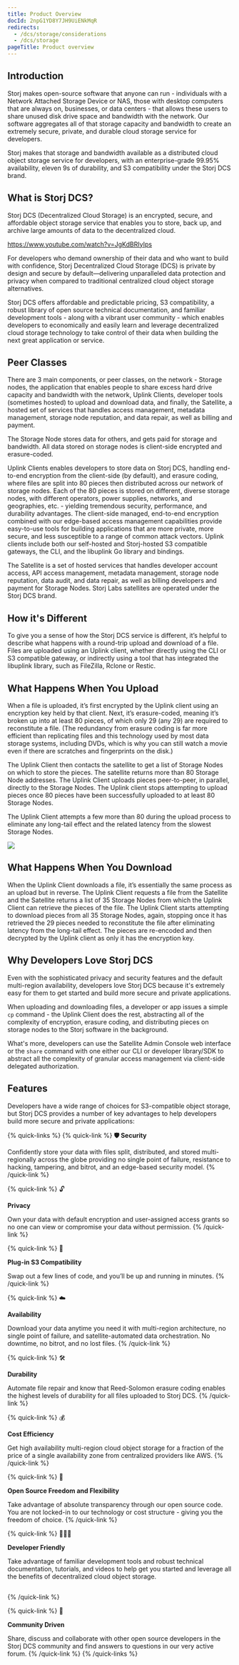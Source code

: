 ```yaml
---
title: Product Overview
docId: 2npG1YD8Y7JH9UiENkMqR
redirects:
  - /dcs/storage/considerations
  - /dcs/storage
pageTitle: Product overview
---
```


## Introduction

Storj makes open-source software that anyone can run - individuals with a Network Attached Storage Device or NAS, those with desktop computers that are always on, businesses, or data centers - that allows these users to share unused disk drive space and bandwidth with the network. Our software aggregates all of that storage capacity and bandwidth to create an extremely secure, private, and durable cloud storage service for developers.&#x20;

Storj makes that storage and bandwidth available as a distributed cloud object storage service for developers, with an enterprise-grade 99.95% availability, eleven 9s of durability, and S3 compatibility under the Storj DCS brand.&#x20;

## What is Storj DCS?

Storj DCS (Decentralized Cloud Storage) is an encrypted, secure, and affordable object storage service that enables you to store, back up, and archive large amounts of data to the decentralized cloud.

<https://www.youtube.com/watch?v=JgKdBRIyIps>

For developers who demand ownership of their data and who want to build with confidence, Storj Decentralized Cloud Storage (DCS) is private by design and secure by default—delivering unparalleled data protection and privacy when compared to traditional centralized cloud object storage alternatives.

Storj DCS offers affordable and predictable pricing, S3 compatibility, a robust library of open source technical documentation, and familiar development tools - along with a vibrant user community - which enables developers to economically and easily learn and leverage decentralized cloud storage technology to take control of their data when building the next great application or service.

## Peer Classes

There are 3 main components, or peer classes, on the network - Storage nodes, the application that enables people to share excess hard drive capacity and bandwidth with the network, Uplink Clients, developer tools (sometimes hosted) to upload and download data, and finally, the Satellite, a hosted set of services that handles access management, metadata management, storage node reputation, and data repair, as well as billing and payment.&#x20;

The Storage Node stores data for others, and gets paid for storage and bandwidth. All data stored on storage nodes is client-side encrypted and erasure-coded.&#x20;

Uplink Clients enables developers to store data on Storj DCS, handling end-to-end encryption from the client-side (by default), and erasure coding, where files are split into 80 pieces then distributed across our network of storage nodes. Each of the 80 pieces is stored on different, diverse storage nodes, with different operators, power supplies, networks, and geographies, etc. - yielding tremendous security, performance, and durability advantages. The client-side managed, end-to-end encryption combined with our edge-based access management capabilities provide easy-to-use tools for building applications that are more private, more secure, and less susceptible to a range of common attack vectors. Uplink clients include both our self-hosted and Storj-hosted S3 compatible gateways, the CLI, and the libuplink Go library and bindings.&#x20;

The Satellite is a set of hosted services that handles developer account access, API access management, metadata management, storage node reputation, data audit, and data repair, as well as billing developers and payment for Storage Nodes. Storj Labs satellites are operated under the Storj DCS brand.&#x20;

## How it's Different

To give you a sense of how the Storj DCS service is different, it’s helpful to describe what happens with a round-trip upload and download of a file. Files are uploaded using an Uplink client, whether directly using the CLI or S3 compatible gateway, or indirectly using a tool that has integrated the libuplink library, such as FileZilla, Rclone or Restic.&#x20;

## What Happens When You Upload

When a file is uploaded, it’s first encrypted by the Uplink client using an encryption key held by that client. Next, it’s erasure-coded, meaning it’s broken up into at least 80 pieces, of which only 29 (any 29) are required to reconstitute a file. (The redundancy from erasure coding is far more efficient than replicating files and this technology used by most data storage systems, including DVDs, which is why you can still watch a movie even if there are scratches and fingerprints on the disk.)&#x20;

The Uplink Client then contacts the satellite to get a list of Storage Nodes on which to store the pieces. The satellite returns more than 80 Storage Node addresses. The Uplink Client uploads pieces peer-to-peer, in parallel, directly to the Storage Nodes. The Uplink client stops attempting to upload pieces once 80 pieces have been successfully uploaded to at least 80 Storage Nodes.&#x20;

The Uplink Client attempts a few more than 80 during the upload process to eliminate any long-tail effect and the related latency from the slowest Storage Nodes.&#x20;

![](https://link.storjshare.io/raw/jua7rls6hkx5556qfcmhrqed2tfa/docs/images/hPX7iDvFPPpCmAm73d1MD_6037d462443538c5f8ca2bb36022e0693d144c0e7d9711a0audit-image-2.gif)

## What Happens When You Download

When the Uplink Client downloads a file, it’s essentially the same process as an upload but in reverse. The Uplink Client requests a file from the Satellite and the Satellite returns a list of 35 Storage Nodes from which the Uplink Client can retrieve the pieces of the file. The Uplink Client starts attempting to download pieces from all 35 Storage Nodes, again, stopping once it has retrieved the 29 pieces needed to reconstitute the file after eliminating latency from the long-tail effect. The pieces are re-encoded and then decrypted by the Uplink client as only it has the encryption key.&#x20;

## Why Developers Love Storj DCS

Even with the sophisticated privacy and security features and the default multi-region availability, developers love Storj DCS because it's extremely easy for them to get started and build more secure and private applications.&#x20;

When uploading and downloading files, a developer or app issues a simple `cp` command - the Uplink Client does the rest, abstracting all of the complexity of encryption, erasure coding, and distributing pieces on storage nodes to the Storj software in the background.&#x20;

What's more, developers can use the Satellite Admin Console web interface or the `share` command with one either our CLI or developer library/SDK to abstract all the complexity of granular access management via client-side delegated authorization.

## Features

Developers have a wide range of choices for S3-compatible object storage, but Storj DCS provides a number of key advantages to help developers build more secure and private applications:

{% quick-links %}
{% quick-link %}
**🛡&#x20;
Security**

Confidently store your data with files split, distributed, and stored multi-regionally across the globe providing no single point of failure, resistance to hacking, tampering, and bitrot, and an edge-based security model.
{% /quick-link %}

{% quick-link %}
🔓

**Privacy**

Own your data with default encryption and user-assigned access grants so no one can view or compromise your data without permission.
{% /quick-link %}

{% quick-link %}
🔌

**Plug-in S3 Compatibility**

Swap out a few lines of code, and you’ll be up and running in minutes.
{% /quick-link %}

{% quick-link %}
☁️

**Availability**

Download your data anytime you need it with multi-region architecture, no single point of failure, and satellite-automated data orchestration. No downtime, no bitrot, and no lost files.
{% /quick-link %}

{% quick-link %}
🛠

**Durability**

Automate file repair and know that Reed-Solomon erasure coding enables the highest levels of durability for all files uploaded to Storj DCS.
{% /quick-link %}

{% quick-link %}
💰

**Cost Efficiency**

Get high availability multi-region cloud object storage for a fraction of the price of a single availability zone from centralized providers like AWS.&#x20;
{% /quick-link %}

{% quick-link %}
📂

**Open Source Freedom and Flexibility**

Take advantage of absolute transparency through our open source code. You are not locked-in to our technology or cost structure - giving you the freedom of choice.
{% /quick-link %}

{% quick-link %}
👨🏽‍💻

**Developer Friendly**

Take advantage of familiar development tools and robust technical documentation, tutorials, and videos to help get you started and leverage all the benefits of decentralized cloud object storage.

##

{% /quick-link %}

{% quick-link %}
💬

**Community Driven**

Share, discuss and collaborate with other open source developers in the Storj DCS community and find answers to questions in our very active forum.
{% /quick-link %}
{% /quick-links %}
